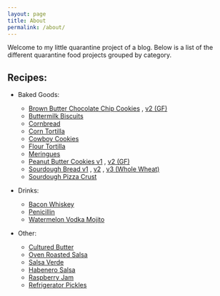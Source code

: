 ```yaml
---
layout: page
title: About
permalink: /about/
---
```


Welcome to my little quarantine project of a blog.
Below is a list of the different quarantine food projects grouped by category.


Recipes:
-
- Baked Goods:
    - [Brown Butter Chocolate Chip Cookies](/blog/2020/04/27/BA-Brown-Butter-Cookies.html) , [v2 (GF)](/blog/2020/05/24/Brown-Butter-Cookies-v2-Gluten-Free.html)
    - [Buttermilk Biscuits](/blog/2020/05/02/Buttermilk-Biscuits.html)
    - [Cornbread](/blog/2020/06/06/Cornbread.html)
    - [Corn Tortilla](/blog/2020/05/17/Corn-Tortillas.html)
    - [Cowboy Cookies](/blog/2020/07/05/Cowboy-Cookies.html)
    - [Flour Tortilla](/blog/2020/05/05/Flour-Tortillas.html)
    - [Meringues](/blog/2020/05/22/Meringues.html)
    - [Peanut Butter Cookies v1](/blog/2020/03/23/Peanut-Butter-Cookies-v1.html) , [v2 (GF)](/blog/2020/04/05/Peanut-Butter-Cookies-v2-Gluten-Free.html)
    - [Sourdough Bread v1](/blog/2020/04/18/Sourdogh-Bread-v1.html) , [v2](/blog/2020/04/25/Sourdogh-Bread-v2.html) , [v3 (Whole Wheat)](/blog/2020/05/09/Sourdough-Bread-v3-Whole-Wheat.html)
    - [Sourdough Pizza Crust](/blog/2020/05/17/Sourdough-Pizza-Crust.html)

- Drinks:
    - [Bacon Whiskey](/blog/2020/04/29/Bacon-Whiskey.html)
    - [Penicillin](/blog/2020/03/27/Penicillin.html)
    - [Watermelon Vodka Mojito](/blog/2020/07/04/Watermelon-Vodka-Mojito.html)

- Other:
    - [Cultured Butter](/blog/2020/04/19/Cultured-Butter.html)
    - [Oven Roasted Salsa](/blog/2020/05/20/Oven-Roasted-Salsa.html)
    - [Salsa Verde](/blog/2020/05/25/Oven-Roasted-Salsa-v2-Salsa-Verde.html)
    - [Habenero Salsa](/blog/2020/07/12/Oven-Roasted-Salsa-v3-Hot-Orange.html)
    - [Raspberry Jam](/blog/2020/05/10/Raspberry-Jam.html)
    - [Refrigerator Pickles](/blog/2020/04/22/Refrigerator-Pickles-v1.html)
    
